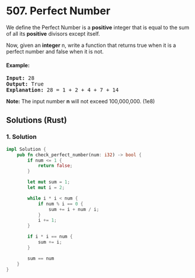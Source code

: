 # 507. Perfect Number
We define the Perfect Number is a **positive** integer that is equal to the sum of all its **positive** divisors except itself.

Now, given an **integer** n, write a function that returns true when it is a perfect number and false when it is not.

#### Example:
<pre>
<strong>Input:</strong> 28
<strong>Output:</strong> True
<strong>Explanation:</strong> 28 = 1 + 2 + 4 + 7 + 14
</pre>

**Note:** The input number **n** will not exceed 100,000,000. (1e8)

## Solutions (Rust)

### 1. Solution
```Rust
impl Solution {
    pub fn check_perfect_number(num: i32) -> bool {
        if num <= 1 {
            return false;
        }

        let mut sum = 1;
        let mut i = 2;

        while i * i < num {
            if num % i == 0 {
                sum += i + num / i;
            }
            i += 1;
        }

        if i * i == num {
            sum += i;
        }

        sum == num
    }
}
```
